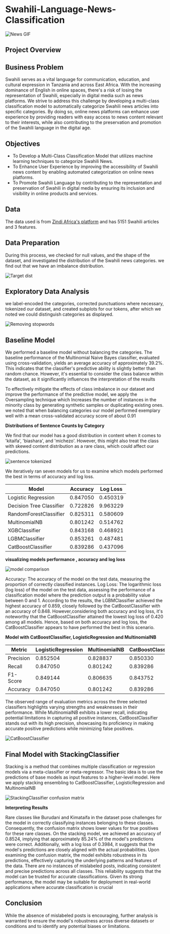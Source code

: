 # Swahili-Language-News-Classification
<img src="News.gif" alt="News GIF" style="max-height: 2630px;">


## Project Overview

## Business Problem

Swahili serves as a vital language for communication, education, and cultural expression in Tanzania and across East Africa. With the increasing dominance of English in online spaces, there's a risk of losing the representation of Swahili, especially in digital media such as news platforms. We strive to address this challenge by developing a multi-class classification model to automatically categorize Swahili news articles into specific categories. By doing so, online news platforms can enhance user experience by providing readers with easy access to news content relevant to their interests, while also contributing to the preservation and promotion of the Swahili language in the digital age.
## Objectives
* To Develop a Multi-Class Classification Model that utilizes machine learning techniques to categorize Swahili News.
* To Enhance User Experience by improving the accessibility of Swahili news content by enabling automated categorization on online news platforms.
* To Promote Swahili Language by contributing to the representation and preservation of Swahili in digital media by ensuring its inclusion and visibility in online products and services.
## Data
The data used is from [Zindi Africa's platform]( https://zindi.africa/hackathons/swahili-news-classification-challenge/data.) and has 5151 Swahili articles and 3 features.

## Data Preparation
During this process, we checked for null values, and the shape of the dataset, and investigated the distribution of the Swahili news categories. we find out that we have an imbalance distribution.

![Target dist](https://github.com/JohnNkakuyia/Swahili-Language-News-Classification-/blob/main/images/target_dist.jpg)

## Exploratory Data Analysis
we label-encoded the categories, corrected punctuations where necessary, tokenized our dataset, and created subplots for our tokens, after which we noted we could distinguish categories as displayed. 

![Removing stopwords](https://github.com/JohnNkakuyia/Swahili-Language-News-Classification-/blob/main/images/No_stopwords.jpg)

## Baseline Model
We performed a baseline model without balancing the categories. The baseline performance of the Multinomial Naive Bayes classifier, evaluated using cross-validation, yields an average accuracy of approximately 39.2%. This indicates that the classifier's predictive ability is slightly better than random chance. However, it's essential to consider the class balance within the dataset, as it significantly influences the interpretation of the results

To effectively mitigate the effects of class imbalance in our dataset and improve the
performance of the predictive model, we apply the Oversampling technique which Increases the
number of instances in the minority class by generating synthetic samples or duplicating
existing ones. we noted that when balancing categories our model performed exemplary well with a mean cross-validated accuracy score of about 0.91

**Distributions of Sentence Counts by Category**

We find that our model has a good distribution in content when it comes to 'kitaifa', 'biashara',
and 'michezo'. However, this might also treat the class with skewed content distribution as a
rare class, which could affect our predictions.

![sentence tokenized](https://github.com/JohnNkakuyia/Swahili-Language-News-Classification-/blob/main/images/Sentence_token.jpg)

We iteratively ran seven models for us to examine which models performed the best in terms of accuracy and log loss.

|    Model                   | Accuracy | Log Loss |
|---------------------------|----------|----------|
| Logistic Regression       | 0.847050 | 0.450319 |
| Decision Tree Classifier  | 0.722826 | 9.963229 |
| RandomForestClassifier    | 0.825311 | 0.580609 |
| MultinomialNB             | 0.801242 | 0.514762 |
| XGBClassifier             | 0.843168 | 0.468921 |
| LGBMClassifier            | 0.853261 | 0.487481 |
| CatBoostClassifier        | 0.839286 | 0.437096 |


**visualizing models performance , accuracy and log loss**

![model comparison](https://github.com/JohnNkakuyia/Swahili-Language-News-Classification-/blob/main/images/model_comparison.jpg)

Accuracy: The accuracy of the model on the test data, measuring the proportion of correctly
classified instances. Log Loss: The logarithmic loss (log loss) of the model on the test data,
assessing the performance of a classification model where the prediction output is a probability
value between 0 and 1. According to the results, the LGBMClassifier achieved the highest
accuracy of 0.859, closely followed by the CatBoostClassifier with an accuracy of 0.848. However,considering both accuracy and log loss, it's noteworthy that the CatBoostClassifier attained the
lowest log loss of 0.420 among all models.
Hence, based on both accuracy and log loss, the CatBoostClassifier appears to have performed
the best in this scenario.

**Model with CatBoostClassifier, LogisticRegression and MultinomialNB**

| Metric    | LogisticRegression | MultinomialNB | CatBoostClassifier |
|-----------|--------------------|---------------|--------------------|
| Precision | 0.852504           | 0.828837      | 0.850330           |
| Recall    | 0.847050           | 0.801242      | 0.839286           |
| F1-Score  | 0.849144           | 0.806635      | 0.843752           |
| Accuracy  | 0.847050           | 0.801242      | 0.839286           |



The observed range of evaluation metrics across the three selected classifiers highlights varying
strengths and weaknesses in their performance. While MultinomialNB exhibits a lower recall,
indicating potential limitations in capturing all positive instances, CatBoostClassifier stands out
with its high precision, showcasing its proficiency in making accurate positive predictions while
minimizing false positives.

![CatBoostClassifier](https://github.com/JohnNkakuyia/Swahili-Language-News-Classification-/blob/main/images/catboost_matrix.jpg)

## Final Model with StackingClassifier 
Stacking is a method that combines multiple classification or regression models via a meta-classifier or meta-regressor. The basic idea is to use the predictions of base models as input features to a higher-level model. Here we apply stacking ensembling to CatBoostClassifier, LogisticRegression and MultinomialNB

![StackingClassifier confusion matrix](https://github.com/JohnNkakuyia/Swahili-Language-News-Classification-/blob/main/images/final_confusion_matrix.jpg)

**Interpreting Results**

Rare classes like Burudani and Kimataifa in the dataset pose challenges for the model in
correctly classifying instances belonging to these classes. Consequently, the confusion matrix
shows lower values for true positives for these rare classes.
On the stacking model, we achieved an accuracy of 0.8524, implying that approximately 85.24%
of the model's predictions were correct. Additionally, with a log loss of 0.3984, it suggests that
the model's predictions are closely aligned with the actual probabilities.
Upon examining the confusion matrix, the model exhibits robustness in its predictions,
effectively capturing the underlying patterns and features of the data. There are no instances of
mislabeled posts, indicating consistent and precise predictions across all classes. This reliability
suggests that the model can be trusted for accurate classifications. Given its strong
performance, the model may be suitable for deployment in real-world applications where
accurate classification is crucial

## Conclusion 
While the absence of mislabeled posts is encouraging, further analysis is warranted to ensure
the model's robustness across diverse datasets or conditions and to identify any potential biases
or limitations.




